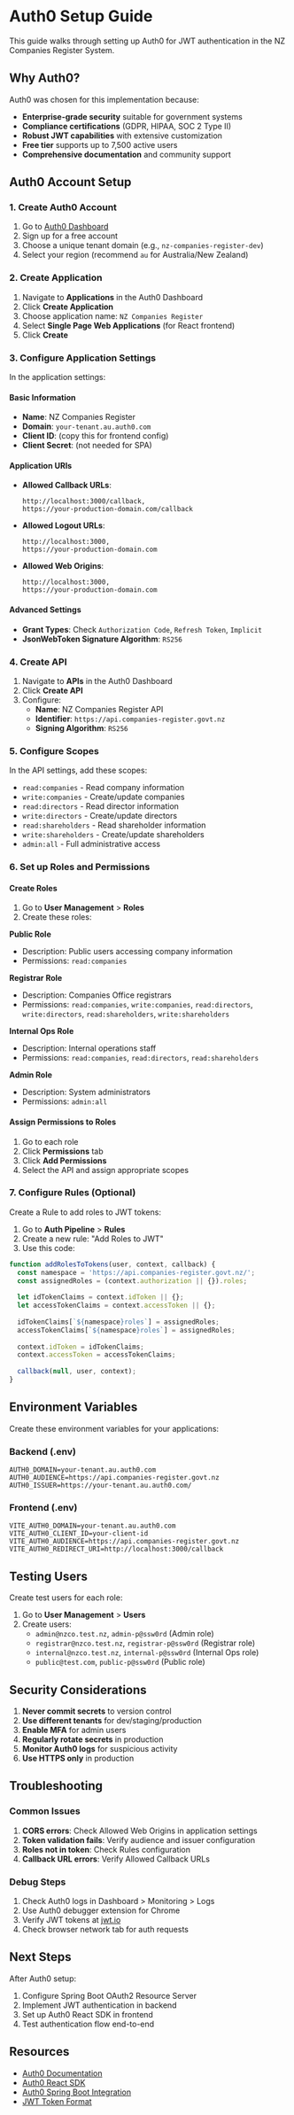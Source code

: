 # Auth0 Setup Guide

This guide walks through setting up Auth0 for JWT authentication in the NZ Companies Register System.

## Why Auth0?

Auth0 was chosen for this implementation because:
- **Enterprise-grade security** suitable for government systems
- **Compliance certifications** (GDPR, HIPAA, SOC 2 Type II)
- **Robust JWT capabilities** with extensive customization
- **Free tier** supports up to 7,500 active users
- **Comprehensive documentation** and community support

## Auth0 Account Setup

### 1. Create Auth0 Account

1. Go to [Auth0 Dashboard](https://auth0.com/signup)
2. Sign up for a free account
3. Choose a unique tenant domain (e.g., `nz-companies-register-dev`)
4. Select your region (recommend `au` for Australia/New Zealand)

### 2. Create Application

1. Navigate to **Applications** in the Auth0 Dashboard
2. Click **Create Application**
3. Choose application name: `NZ Companies Register`
4. Select **Single Page Web Applications** (for React frontend)
5. Click **Create**

### 3. Configure Application Settings

In the application settings:

#### Basic Information
- **Name**: NZ Companies Register
- **Domain**: `your-tenant.au.auth0.com`
- **Client ID**: (copy this for frontend config)
- **Client Secret**: (not needed for SPA)

#### Application URIs
- **Allowed Callback URLs**: 
  ```
  http://localhost:3000/callback,
  https://your-production-domain.com/callback
  ```
- **Allowed Logout URLs**:
  ```
  http://localhost:3000,
  https://your-production-domain.com
  ```
- **Allowed Web Origins**:
  ```
  http://localhost:3000,
  https://your-production-domain.com
  ```

#### Advanced Settings
- **Grant Types**: Check `Authorization Code`, `Refresh Token`, `Implicit`
- **JsonWebToken Signature Algorithm**: `RS256`

### 4. Create API

1. Navigate to **APIs** in the Auth0 Dashboard
2. Click **Create API**
3. Configure:
   - **Name**: NZ Companies Register API
   - **Identifier**: `https://api.companies-register.govt.nz`
   - **Signing Algorithm**: `RS256`

### 5. Configure Scopes

In the API settings, add these scopes:
- `read:companies` - Read company information
- `write:companies` - Create/update companies
- `read:directors` - Read director information
- `write:directors` - Create/update directors
- `read:shareholders` - Read shareholder information
- `write:shareholders` - Create/update shareholders
- `admin:all` - Full administrative access

### 6. Set up Roles and Permissions

#### Create Roles

1. Go to **User Management** > **Roles**
2. Create these roles:

**Public Role**
- Description: Public users accessing company information
- Permissions: `read:companies`

**Registrar Role**
- Description: Companies Office registrars
- Permissions: `read:companies`, `write:companies`, `read:directors`, `write:directors`, `read:shareholders`, `write:shareholders`

**Internal Ops Role**
- Description: Internal operations staff
- Permissions: `read:companies`, `read:directors`, `read:shareholders`

**Admin Role**
- Description: System administrators
- Permissions: `admin:all`

#### Assign Permissions to Roles

1. Go to each role
2. Click **Permissions** tab
3. Click **Add Permissions**
4. Select the API and assign appropriate scopes

### 7. Configure Rules (Optional)

Create a Rule to add roles to JWT tokens:

1. Go to **Auth Pipeline** > **Rules**
2. Create a new rule: "Add Roles to JWT"
3. Use this code:

```javascript
function addRolesToTokens(user, context, callback) {
  const namespace = 'https://api.companies-register.govt.nz/';
  const assignedRoles = (context.authorization || {}).roles;
  
  let idTokenClaims = context.idToken || {};
  let accessTokenClaims = context.accessToken || {};
  
  idTokenClaims[`${namespace}roles`] = assignedRoles;
  accessTokenClaims[`${namespace}roles`] = assignedRoles;
  
  context.idToken = idTokenClaims;
  context.accessToken = accessTokenClaims;
  
  callback(null, user, context);
}
```

## Environment Variables

Create these environment variables for your applications:

### Backend (.env)
```env
AUTH0_DOMAIN=your-tenant.au.auth0.com
AUTH0_AUDIENCE=https://api.companies-register.govt.nz
AUTH0_ISSUER=https://your-tenant.au.auth0.com/
```

### Frontend (.env)
```env
VITE_AUTH0_DOMAIN=your-tenant.au.auth0.com
VITE_AUTH0_CLIENT_ID=your-client-id
VITE_AUTH0_AUDIENCE=https://api.companies-register.govt.nz
VITE_AUTH0_REDIRECT_URI=http://localhost:3000/callback
```

## Testing Users

Create test users for each role:

1. Go to **User Management** > **Users**
2. Create users:
   - `admin@nzco.test.nz`, `admin-p@ssw0rd` (Admin role)
   - `registrar@nzco.test.nz`, `registrar-p@ssw0rd` (Registrar role)
   - `internal@nzco.test.nz`, `internal-p@ssw0rd` (Internal Ops role)
   - `public@test.com`, `public-p@ssw0rd` (Public role)

## Security Considerations

1. **Never commit secrets** to version control
2. **Use different tenants** for dev/staging/production
3. **Enable MFA** for admin users
4. **Regularly rotate secrets** in production
5. **Monitor Auth0 logs** for suspicious activity
6. **Use HTTPS only** in production

## Troubleshooting

### Common Issues

1. **CORS errors**: Check Allowed Web Origins in application settings
2. **Token validation fails**: Verify audience and issuer configuration
3. **Roles not in token**: Check Rules configuration
4. **Callback URL errors**: Verify Allowed Callback URLs

### Debug Steps

1. Check Auth0 logs in Dashboard > Monitoring > Logs
2. Use Auth0 debugger extension for Chrome
3. Verify JWT tokens at [jwt.io](https://jwt.io)
4. Check browser network tab for auth requests

## Next Steps

After Auth0 setup:
1. Configure Spring Boot OAuth2 Resource Server
2. Implement JWT authentication in backend
3. Set up Auth0 React SDK in frontend
4. Test authentication flow end-to-end

## Resources

- [Auth0 Documentation](https://auth0.com/docs)
- [Auth0 React SDK](https://auth0.com/docs/libraries/auth0-react)
- [Auth0 Spring Boot Integration](https://auth0.com/docs/quickstart/backend/java-spring-boot)
- [JWT Token Format](https://auth0.com/docs/secure/tokens/json-web-tokens)